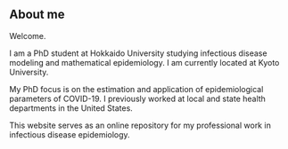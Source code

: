 ## About me

Welcome.

I am a PhD student at Hokkaido University studying infectious disease modeling and mathematical epidemiology. I am currently located at Kyoto University.

My PhD focus is on the estimation and application of epidemiological parameters of COVID-19. I previously worked at local and state health departments in the United States. 

This website serves as an online repository for my professional work in infectious disease epidemiology.
